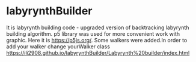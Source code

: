 # labyrynthBuilder


It is labyrynth building code - upgraded version of backtracking labyrynth building algorithm.
p5 library was used for more convenient work with graphic.
Here it is https://p5js.org/.
Some walkers were added.In order to add your walker change yourWalker class
https://ili2908.github.io/labyrynthBuilder/Labyrynth%20builder/index.html
